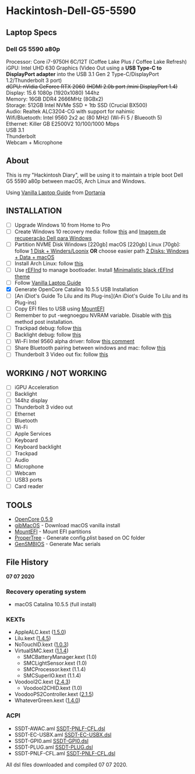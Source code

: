 # Hackintosh-Dell-G5-5590

## Laptop Specs

### Dell G5 5590 a80p 

Processor: Core i7-9750H 6C/12T (Coffee Lake Plus / Coffee Lake Refresh) 
iGPU: Intel UHD 630 Graphics (Video Out using a **USB Type-C to DisplayPort adapter** into the USB 3.1 Gen 2 Type-C/DisplayPort 1.2/Thunderbolt 3 port)  
~~dGPU: nVidia GeForce RTX 2060~~ ~~(HDMI 2.0b port /mini DisplayPort 1.4)~~  
Display: 15.6 1080p (1920x1080) 144hz  
Memory: 16GB DDR4 2666MHz (8GBx2)  
Storage: 512GB Intel NVMe SSD + 1tb SSD (Crucial BX500)  
Audio: Realtek ALC3204-CG with support for nahimic  
Wifi/Bluetooth: Intel 9560 2x2 ac (80 MHz) (Wi-Fi 5 / Blueooth 5)  
Ethernet: Killer GB E2500V2 10/100/1000 Mbps  
USB 3.1  
Thunderbolt    
Webcam + Microphone  

## About

This is my "Hackintosh Diary", will be using it to maintain a triple boot Dell G5 5590 a80p between macOS, Arch Linux and Windows.  

Using [Vanilla Laptop Guide](https://dortania.github.io/vanilla-laptop-guide/) from [Dortania](https://dortania.github.io/)

## INSTALLATION

- [ ] Upgrade Windows 10 from Home to Pro
- [ ] Create Windows 10 recovery media: follow [this](https://www.dell.com/support/article/pt-br/sln297924/create-windows-10-recovery-media-for-your-dell-computer?lang=en) and [Imagem de recuperação Dell para Windows](https://www.dell.com/support/home/pt-br/drivers/osiso/WT64A)
- [ ] Partition NVME Disk Windows [220gb] macOS [220gb] Linux [70gb]: follow [1 Disk + Winders/Loonix](https://hackintosh-multiboot.gitbook.io/hackintosh-multiboot/uefi/1-disk-+-winders-loonix) **OR** choose easier path [2 Disks: Windows + Data + macOS](https://hackintosh-multiboot.gitbook.io/hackintosh-multiboot/uefi/2-disks-windows-+-data-+-macos)
- [ ] Install Arch Linux: follow [this](https://publications.petrzemek.net/articles/Dell-G5-15-Gaming-5590-Arch-Linux/)
- [ ] Use [rEFInd](http://www.rodsbooks.com/refind/) to manage bootloader. Install [Minimalistic black rEFInd theme](https://github.com/andersfischernielsen/rEFInd-minimal-black)
- [ ] Follow [Vanilla Laptop Guide](https://dortania.github.io/vanilla-laptop-guide/) 
- [x] Generate OpenCore Catalina 10.5.5 USB Installation
- [ ] [An iDiot's Guide To Lilu and its Plug-ins](An iDiot's Guide To Lilu and its Plug-ins)
- [ ] Copy EFI files to USB using [MountEFI](https://github.com/corpnewt/MountEFI)
- [ ] Remember to put -wegnoegpu NVRAM variable. Disable with [this](https://dortania.github.io/Getting-Started-With-ACPI/Laptops/laptop-disable.html) method post installation.
- [ ] Trackpad debug: follow [this](https://dortania.github.io/Getting-Started-With-ACPI/Laptops/trackpad-methods/manual.html)
- [ ] Backlight debug: follow [this](https://dortania.github.io/Getting-Started-With-ACPI/Laptops/backlight-methods/manual.html)
- [ ] Wi-Fi Intel 9560 alpha driver: follow [this comment](https://github.com/daliansky/XiaoMi-Pro-Hackintosh/issues/330#issuecomment-617738928)
- [ ] Share Bluetooth pairing between windows and mac: follow [this](https://www.reddit.com/r/hackintosh/comments/hjwu43/howto_share_a_bluetooth_pairing_headphones_etc/)
- [ ] Thunderbolt 3 Video out fix: follow [this](https://www.tonymacx86.com/threads/dell-g5-5590-thunderbolt-display-need-help.293776/)

## WORKING / NOT WORKING

- [ ] iGPU Acceleration 
- [ ] Backlight 
- [ ] 144hz display 
- [ ] Thunderbolt 3 video out 
- [ ] Ethernet
- [ ] Bluetooth
- [ ] Wi-Fi
- [ ] Apple Services
- [ ] Keyboard
- [ ] Keyboard backlight
- [ ] Trackpad
- [ ] Audio
- [ ] Microphone
- [ ] Webcam
- [ ] USB3 ports 
- [ ] Card reader

## TOOLS

- [OpenCore 0.5.9](https://github.com/acidanthera/OpenCorePkg)
- [gibMacOS](https://github.com/corpnewt/gibMacOS) - Download macOS vanilla install
- [MountEFI](https://github.com/corpnewt/MountEFI) - Mount EFI partitions
- [ProperTree](https://github.com/corpnewt/ProperTree) - Generate config.plist based on OC folder
- [GenSMBIOS](https://github.com/corpnewt/GenSMBIOS) - Generate Mac serials

## File History

**07 07 2020**

### Recovery operating system 

- macOS Catalina 10.5.5 (full install)

### KEXTs

- AppleALC.kext ([1.5.0](https://github.com/acidanthera/AppleALC/releases))
- Lilu.kext ([1.4.5](https://github.com/acidanthera/Lilu/releases))
- NoTouchID.kext ([1.0.3](https://github.com/al3xtjames/NoTouchID/releases))
- VirtualSMC.kext ([1.1.4](https://github.com/acidanthera/virtualsmc/releases))
  - SMCBatteryManager.kext (1.0)
  - SMCLightSensor.kext (1.0)
  - SMCProcessor.kext (1.1.4)
  - SMCSuperIO.kext (1.1.4)
- VoodooI2C.kext ([2.4.3](https://github.com/VoodooI2C/VoodooI2C/releases))
  - VoodooI2CHID.kext (1.0)
- VoodooPS2Controller.kext ([2.1.5](https://github.com/acidanthera/VoodooPS2/releases))
- WhateverGreen.kext ([1.4.0](https://github.com/acidanthera/whatevergreen/releases))

### ACPI

- SSDT-AWAC.aml [SSDT-PNLF-CFL.dsl](https://github.com/acidanthera/OpenCorePkg/blob/master/Docs/AcpiSamples/SSDT-AWAC.dsl)
- SSDT-EC-USBX.aml [SSDT-EC-USBX.dsl](https://github.com/acidanthera/OpenCorePkg/blob/master/Docs/AcpiSamples/SSDT-EC-USBX.dsl)
- SSDT-GPI0.aml [SSDT-GPI0.dsl](https://github.com/dortania/Getting-Started-With-ACPI/blob/master/extra-files/decompiled/SSDT-GPI0.dsl)
- SSDT-PLUG.aml [SSDT-PLUG.dsl](https://github.com/acidanthera/OpenCorePkg/blob/master/Docs/AcpiSamples/SSDT-PLUG.dsl)
- SSDT-PNLF-CFL.aml [SSDT-PNLF-CFL.dsl](https://github.com/dortania/Getting-Started-With-ACPI/blob/master/extra-files/decompiled/SSDT-PNLF-CFL.dsl)

All dsl files downloaded and compiled 07 07 2020.

